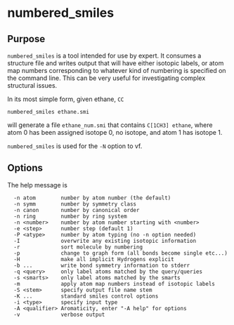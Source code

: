 # numbered_smiles

## Purpose
`numbered_smiles` is a tool intended for use by expert. It consumes a structure
file and writes output that will have either isotopic labels, or atom map numbers
corresponding to whatever kind of numbering is specified on the command line. This
can be very useful for investigating complex structural issues.

In its most simple form, given ethane, `CC`
```
numbered_smiles ethane.smi
```
will generate a file `ethane_num.smi` that contains `C[1CH3] ethane`, where atom
0 has been assigned isotope 0, no isotope, and atom 1 has isotope 1.

`numbered_smiles` is used for the `-N` option to vf.

## Options
The help message is
```
  -n atom        number by atom number (the default)
  -n symm        number by symmetry class
  -n canon       number by canonical order
  -n ring        number by ring system
  -n <number>    number by atom number starting with <number>
  -e <step>      number step (default 1)
  -P <atype>     number by atom typing (no -n option needed)
  -I             overwrite any existing isotopic information
  -r             sort molecule by numbering
  -p             change to graph form (all bonds become single etc...)
  -H             make all implicit Hydrogens explicit
  -b ...         write bond symmetry information to stderr
  -q <query>     only label atoms matched by the query/queries
  -s <smarts>    only label atoms matched by the smarts
  -m             apply atom map numbers instead of isotopic labels
  -S <stem>      specify output file name stem
  -K ...         standard smiles control options
  -i <type>      specify input type
  -A <qualifier> Aromaticity, enter "-A help" for options
  -v             verbose output
```


